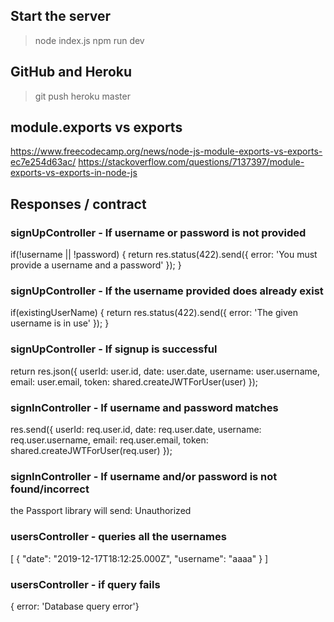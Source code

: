 ## Start the server
> node index.js
> npm run dev

## GitHub and Heroku
> git push heroku master

## module.exports vs exports
https://www.freecodecamp.org/news/node-js-module-exports-vs-exports-ec7e254d63ac/
https://stackoverflow.com/questions/7137397/module-exports-vs-exports-in-node-js


## Responses / contract

### signUpController - If username or password is not provided
  if(!username || !password) {
    return res.status(422).send({ error: 'You must provide a username and a password' });
  }

### signUpController - If the username provided does already exist
  if(existingUserName) {
    return res.status(422).send({ error: 'The given username is in use' });
  }

### signUpController - If signup is successful
  return res.json({
    userId: user.id,
    date: user.date,
    username: user.username,
    email: user.email,
    token: shared.createJWTForUser(user)
  });

### signInController - If username and password matches
  res.send({
    userId: req.user.id,
    date: req.user.date,
    username: req.user.username,
    email: req.user.email,
    token: shared.createJWTForUser(req.user)
  });

### signInController - If username and/or password is not found/incorrect
the Passport library will send:
Unauthorized

### usersController - queries all the usernames
[
  {
    "date": "2019-12-17T18:12:25.000Z",
    "username": "aaaa"
  }
]

### usersController - if query fails
{ error: 'Database query error'}
